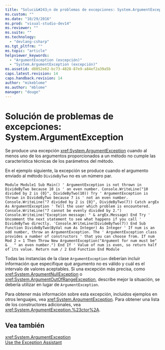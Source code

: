 ```yaml
---
title: "Soluci&#243;n de problemas de excepciones: System.ArgumentException | Microsoft Docs"
ms.custom: ""
ms.date: "10/29/2016"
ms.prod: "visual-studio-dev14"
ms.reviewer: ""
ms.suite: ""
ms.technology: 
  - "devlang-csharp"
ms.tgt_pltfrm: ""
ms.topic: "article"
helpviewer_keywords: 
  - "ArgumentException (excepción)"
  - "System.ArgumentException (excepción)"
ms.assetid: d8052e62-bc73-4828-87e9-a84ef2a39a5b
caps.latest.revision: 14
caps.handback.revision: 14
author: "mikeblome"
ms.author: "mblome"
manager: "douge"
---
```

# Soluci&#243;n de problemas de excepciones: System.ArgumentException
Se produce una excepción <xref:System.ArgumentException> cuando al menos uno de los argumentos proporcionados a un método no cumple las característica técnicas de los parámetros del método.  
  
 En el ejemplo siguiente, la excepción se produce cuando el argumento enviado al método `DivideByTwo` no es un número par.  
  
```vb#  
Module Module1 Sub Main() ' ArgumentException is not thrown in DivideByTwo because 10 is ' an even number. Console.WriteLine("10 divided by 2 is {0}", DivideByTwo(10)) Try ' ArgumentException is thrown in DivideByTwo because 7 is ' not an even number. Console.WriteLine("7 divided by 2 is {0}", DivideByTwo(7)) Catch argEx As ArgumentException ' Tell the user which problem is encountered. Console.WriteLine("7 cannot be evenly divided by 2.") Console.WriteLine("Exception message: " & argEx.Message) End Try ' Uncomment the next statement to see what happens if you call ' DivideByTwo directly. 'Console.WriteLine(DivideByTwo(7)) End Sub Function DivideByTwo(ByVal num As Integer) As Integer ' If num is an odd number, throw an ArgumentException. The ' ArgumentException class provides a number of constructors ' that you can choose from. If num Mod 2 = 1 Then Throw New ArgumentException("Argument for num must be" & _ " an even number.") End If ' Value of num is even, so return half of its value. Return num / 2 End Function End Module  
```  
  
 Todas las instancias de la clase `ArgumentException` deberían incluir información que especifique qué argumento no es válido y cuál es el intervalo de valores aceptables. Si una excepción más precisa, como <xref:System.ArgumentNullException> o <xref:System.ArgumentOutOfRangeException>, describe mejor la situación, se debería utilizar en lugar de `ArgumentException`.  
  
 Para obtener más información sobre esta excepción, incluidos ejemplos en otros lenguajes, vea <xref:System.ArgumentException>. Para obtener una lista de los constructores adicionales, vea <xref:System.ArgumentException.%23ctor%2A>.  
  
## Vea también  
 <xref:System.ArgumentException>   
 [Use the Exception Assistant](../Topic/How%20to:%20Use%20the%20Exception%20Assistant.md)